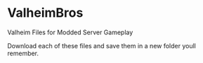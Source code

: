 # ValheimBros
Valheim Files for Modded Server Gameplay

Download each of these files and save them in a new folder youll remember.
